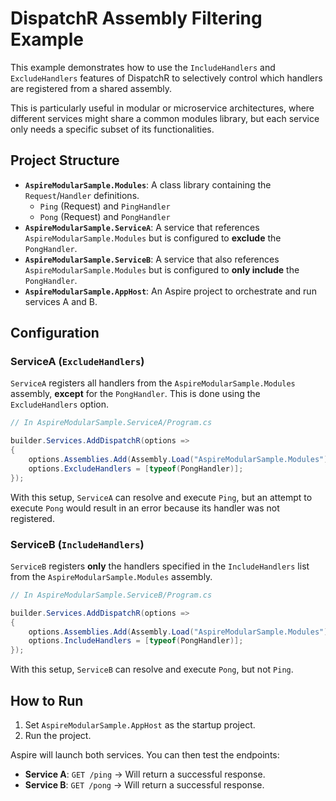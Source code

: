 # DispatchR Assembly Filtering Example

This example demonstrates how to use the `IncludeHandlers` and `ExcludeHandlers` features of DispatchR to selectively control which handlers are registered from a shared assembly.

This is particularly useful in modular or microservice architectures, where different services might share a common modules library, but each service only needs a specific subset of its functionalities.

## Project Structure

- **`AspireModularSample.Modules`**: A class library containing the `Request`/`Handler` definitions.
  - `Ping` (Request) and `PingHandler`
  - `Pong` (Request) and `PongHandler`
- **`AspireModularSample.ServiceA`**: A service that references `AspireModularSample.Modules` but is configured to **exclude** the `PongHandler`.
- **`AspireModularSample.ServiceB`**: A service that also references `AspireModularSample.Modules` but is configured to **only include** the `PongHandler`.
- **`AspireModularSample.AppHost`**: An Aspire project to orchestrate and run services A and B.

## Configuration

### ServiceA (`ExcludeHandlers`)

`ServiceA` registers all handlers from the `AspireModularSample.Modules` assembly, **except** for the `PongHandler`. This is done using the `ExcludeHandlers` option.

```csharp
// In AspireModularSample.ServiceA/Program.cs

builder.Services.AddDispatchR(options =>
{
    options.Assemblies.Add(Assembly.Load("AspireModularSample.Modules"));
    options.ExcludeHandlers = [typeof(PongHandler)];
});
```

With this setup, `ServiceA` can resolve and execute `Ping`, but an attempt to execute `Pong` would result in an error because its handler was not registered.

### ServiceB (`IncludeHandlers`)

`ServiceB` registers **only** the handlers specified in the `IncludeHandlers` list from the `AspireModularSample.Modules` assembly.

```csharp
// In AspireModularSample.ServiceB/Program.cs

builder.Services.AddDispatchR(options =>
{
    options.Assemblies.Add(Assembly.Load("AspireModularSample.Modules"));
    options.IncludeHandlers = [typeof(PongHandler)];
});
```

With this setup, `ServiceB` can resolve and execute `Pong`, but not `Ping`.

## How to Run

1.  Set `AspireModularSample.AppHost` as the startup project.
2.  Run the project.

Aspire will launch both services. You can then test the endpoints:

- **Service A**: `GET /ping` -> Will return a successful response.
- **Service B**: `GET /pong` -> Will return a successful response.